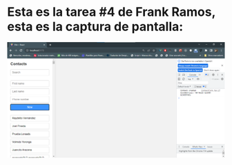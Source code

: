 # Esta es la tarea #4 de Frank Ramos, esta es la captura de pantalla:

![Mi Agenda de contactos](Tarea4.png)